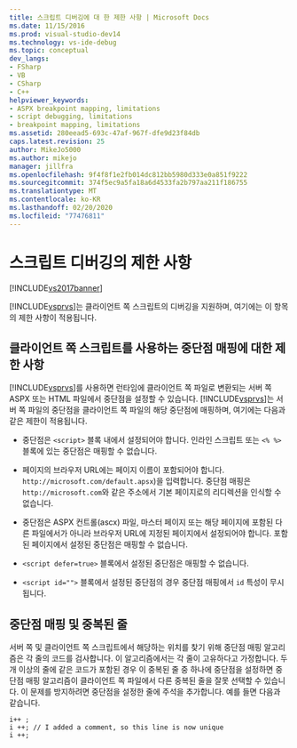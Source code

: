 ```yaml
---
title: 스크립트 디버깅에 대 한 제한 사항 | Microsoft Docs
ms.date: 11/15/2016
ms.prod: visual-studio-dev14
ms.technology: vs-ide-debug
ms.topic: conceptual
dev_langs:
- FSharp
- VB
- CSharp
- C++
helpviewer_keywords:
- ASPX breakpoint mapping, limitations
- script debugging, limitations
- breakpoint mapping, limitations
ms.assetid: 280eead5-693c-47af-967f-dfe9d23f84db
caps.latest.revision: 25
author: MikeJo5000
ms.author: mikejo
manager: jillfra
ms.openlocfilehash: 9f4f8f1e2fb014dc812bb5980d333e0a851f9222
ms.sourcegitcommit: 374f5ec9a5fa18a6d4533fa2b797aa211f186755
ms.translationtype: MT
ms.contentlocale: ko-KR
ms.lasthandoff: 02/20/2020
ms.locfileid: "77476811"
---
```

# <a name="limitations-on-script-debugging"></a>스크립트 디버깅의 제한 사항
[!INCLUDE[vs2017banner](../includes/vs2017banner.md)]

[!INCLUDE[vsprvs](../includes/vsprvs-md.md)]는 클라이언트 쪽 스크립트의 디버깅을 지원하며, 여기에는 이 항목의 제한 사항이 적용됩니다.  
  
## <a name="limitations-on-breakpoint-mapping-with-client-side-script"></a>클라이언트 쪽 스크립트를 사용하는 중단점 매핑에 대한 제한 사항  
 [!INCLUDE[vsprvs](../includes/vsprvs-md.md)]를 사용하면 런타임에 클라이언트 쪽 파일로 변환되는 서버 쪽 ASPX 또는 HTML 파일에서 중단점을 설정할 수 있습니다. [!INCLUDE[vsprvs](../includes/vsprvs-md.md)]는 서버 쪽 파일의 중단점을 클라이언트 쪽 파일의 해당 중단점에 매핑하며, 여기에는 다음과 같은 제한이 적용됩니다.  
  
- 중단점은 `<script>` 블록 내에서 설정되어야 합니다. 인라인 스크립트 또는 `<% %>` 블록에 있는 중단점은 매핑할 수 없습니다.  
  
- 페이지의 브라우저 URL에는 페이지 이름이 포함되어야 합니다. `http://microsoft.com/default.apsx`)을 입력합니다. 중단점 매핑은 `http://microsoft.com`와 같은 주소에서 기본 페이지로의 리디렉션을 인식할 수 없습니다.  
  
- 중단점은 ASPX 컨트롤(ascx) 파일, 마스터 페이지 또는 해당 페이지에 포함된 다른 파일에서가 아니라 브라우저 URL에 지정된 페이지에서 설정되어야 합니다. 포함된 페이지에서 설정된 중단점은 매핑할 수 없습니다.  
  
- `<script defer=true>` 블록에서 설정된 중단점은 매핑할 수 없습니다.  
  
- `<script id="">` 블록에서 설정된 중단점의 경우 중단점 매핑에서 `id` 특성이 무시됩니다.  
  
## <a name="breakpoint-mapping-and-duplicate-lines"></a>중단점 매핑 및 중복된 줄  
 서버 쪽 및 클라이언트 쪽 스크립트에서 해당하는 위치를 찾기 위해 중단점 매핑 알고리즘은 각 줄의 코드를 검사합니다. 이 알고리즘에서는 각 줄이 고유하다고 가정합니다. 두 개 이상의 줄에 같은 코드가 포함된 경우 이 중복된 줄 중 하나에 중단점을 설정하면 중단점 매핑 알고리즘이 클라이언트 쪽 파일에서 다른 중복된 줄을 잘못 선택할 수 있습니다. 이 문제를 방지하려면 중단점을 설정한 줄에 주석을 추가합니다. 예를 들면 다음과 같습니다.  
  
```  
i++ ;  
i ++; // I added a comment, so this line is now unique  
i ++;  
```
